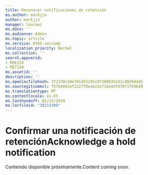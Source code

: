 ```yaml
---
title: Reconocer notificaciones de retención
ms.author: markjjo
author: markjjo
manager: laurawi
ms.date: ''
ms.audience: Admin
ms.topic: article
ms.service: O365-seccomp
localization_priority: Normal
ms.collection: ''
search.appverid:
- MOE150
- MET150
ms.assetid: ''
description: ''
ms.openlocfilehash: 3722d9c58e701455c02c07388036141cd8d9ddd5
ms.sourcegitcommit: f57b4001ef1327f0ea622e716a4d7d78f1769b49
ms.translationtype: MT
ms.contentlocale: es-ES
ms.lasthandoff: 02/23/2019
ms.locfileid: "30213300"
---
```

# <a name="acknowledge-a-hold-notification"></a><span data-ttu-id="da980-102">Confirmar una notificación de retención</span><span class="sxs-lookup"><span data-stu-id="da980-102">Acknowledge a hold notification</span></span> 

<span data-ttu-id="da980-103">Contenido disponible próximamente.</span><span class="sxs-lookup"><span data-stu-id="da980-103">Content coming soon.</span></span>